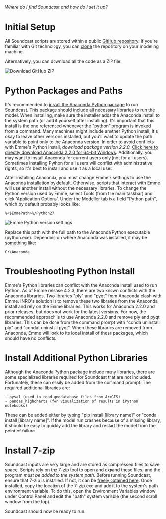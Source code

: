 *Where do I find Soundcast and how do I set it up?*

# Initial Setup

All Soundcast scripts are stored within a public [GitHub repository](https://github.com/psrc/soundcast). If you're familiar with Git technology, you can [clone](http://git-scm.com/docs/git-clone) the repository on your modeling machine. 

Alternatively, you can download all the code as a ZIP file. 

![Download GitHub ZIP](http://oi60.tinypic.com/dxmo2u.jpg)

# Python Packages and Paths
It's recommended to [install the Anaconda Python package](https://repo.continuum.io/archive/index.html) to run Soundcast. This package should include all necessary libraries to run the model. When installing, make sure the installer adds the Anaconda install to the system path (or add it yourself after installing). It's important that this install is the one referenced whenever the "python" program is invoked from a command. Many machines might include another Python install; it's okay to leave other versions installed, but you'll want to update the path variable to point only to the Anaconda version. In order to avoid conflicts with Emme's Python install, *download package version 2.2.0.* [Click here to directly download Anaconda 2.2.0 for 64-bit Windows](https://repo.continuum.io/archive/Anaconda-2.2.0-Windows-x86.exe). Additionally, you may want to install Anaconda for current users only (not for all users). Sometimes installing Python for all users will conflict with administrative rights, so it's best to install and use it as a local user. 

After installing Anaconda, you must change Emme's settings to use the Anaconda installation by default. Otherwise, scripts that interact with Emme will use another install without the necessary libraries. To change the Python version used by Emme, select Tools (from the main taskbar) and click 'Application Options'. Under the Modeller tab is a field "Python path", which by default probably looks like:

	%<$EmmePath>%/Python27

![Emme Python version settings](http://oi57.tinypic.com/2466ecp.jpg)

Replace this path with the full path to the Anaconda Python executable (python.exe). Depending on where Anaconda was installed, it may be something like:

	C:\Anaconda

# Troubleshooting Python Install
Emme's Python libraries can conflict with the Anaconda install used to run Python. As of Emme release 4.2.3, there are two known conflicts with the Anaconda libraries. Two libraries "ply" and "pyqt" from Anaconda clash with Emme. INRO's solution is to remove these two libraries from the Anaconda install and rely on the Emme libraries. This works for Anaconda 2.2.0 and prior releases, but does not work for the latest versions. For now, the recommended approach is to use Anaconda 2.2.0 and remove ply and pyqt libraries. This can be done from the command prompt with "conda uninstall ply" and "condat uninstall pyqt". When these libraries are removed from Anaconda, Emme will look to its local install of these packages, which should have no conflicts.

# Install Additional Python Libraries
Although the Anaconda Python package include many libraries, there are some specialized libraries required for Soundcast that are not included. Fortunately, these can easily be added from the command prompt. The required additional libraries are:

	- pysal (used to read geodatabase files from ArcGIS)
	- pandas_highcharts (for visualization of results in iPython notebooks)

These can be added either by typing "pip install [library name]" or "conda install [library name]". If the model run crashes because of a missing library, it should be easy to quickly add the library and restart the model from the point of failure.

# Install 7-zip
Soundcast inputs are very large and are stored as compressed files to save space. Scripts rely on the 7-zip tool to open and expand these files, and the program *must be added to the system path*. Before running Soundcast, ensure that 7-zip is installed. If not, it can be [freely obtained here](http://www.7-zip.org/). Once installed, copy the location of the 7-zip.exe and add it to the system's path environment variable. To do this, open the Environment Variables window under Control Panel and edit the "path" system variable (the second scroll window from the top).

Soundcast should now be ready to run.